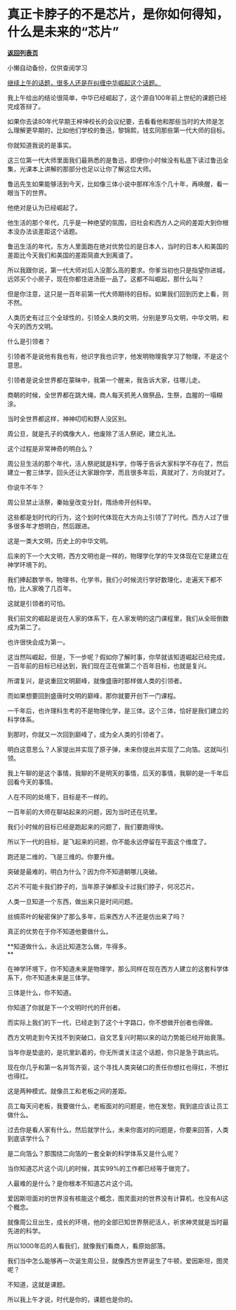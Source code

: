 # 真正卡脖子的不是芯片，是你如何得知，什么是未来的“芯片”

[**返回列表页**](/gzh/记忆承载3)

小懒自动备份，仅供查阅学习

[继续上午的话题，很多人还是在纠缠中华崛起这个话题。  
](http://mp.weixin.qq.com/s?__biz=MzU0MjYwNDU2Mw==&mid=2247509960&idx=1&sn=f8678990a6a2c9b24b2add57f66e3741&chksm=fb1acbb4cc6d42a2bbe8ae7ca5067c96a036146c2047457fd150ab7c3bf4061d7bd24c288e08&scene=21#wechat_redirect)

我上午给出的结论很简单，中华已经崛起了，这个源自100年前上世纪的课题已经完成答辩了。  

如果你去读80年代早期王梓坤校长的会议纪要，去看看他和那些当时的大师是怎么理解更早期的，比如他们学校的鲁迅，黎锦熙，钱玄同那些第一代大师的目标。

你就知道我说的是事实。

这三位第一代大师里面我们最熟悉的是鲁迅，即便你小时候没有私底下读过鲁迅全集，光课本上讲解的那部分也足以让你了解这位大师。  

鲁迅先生如果能够活到今天，比如像三体小说中那样冷冻个几十年，再唤醒，看一眼当下的世界。  

他绝对是认为已经崛起了。

他生活的那个年代，几乎是一种绝望的氛围，旧社会和西方人之间的差距大到你根本没办法谈差距这个话题。

鲁迅生活的年代，东方人里面跑在绝对优势位的是日本人，当时的日本人和美国的差距比今天我们和美国的差距简直大到离谱了。  

所以我跟你说，第一代大师对后人没那么高的要求。你爹当初也只是指望你进城，远郊买个小房子，现在你都住进汤臣一品了。这都不叫崛起，那什么叫？

但是你注意，这只是一百年前第一代大师期待的目标。如果我们回到历史上看，则不然。  

人类历史有过三个全球性的，引领全人类的文明，分别是罗马文明，中华文明，和今天的西方文明。  

什么是引领者？  

引领者不是说他有我也有，他识字我也识字，他发明物理我学习了物理，不是这个意思。  

引领者是说全世界都在蒙昧中，我第一个醒来，我告诉大家，往哪儿走。  

商朝的时候，全世界都在跳大绳，商人每天抓羌人做祭品，生祭，血腥的一塌糊涂。  

当时全世界都这样，神神叨叨和野人没区别。

周公旦，就是孔子的偶像大人，他废除了活人祭祀，建立礼法。  

这个过程是非常神奇的明白么？  

周公旦生活的那个年代，活人祭祀就是科学，你等于告诉大家科学不存在了，然后建立一套三体学，回头还让大家跟你学，而且很多年后，真就对了，方向就对了。  

你说牛不牛？  

周公旦禁止活祭，秦始皇改变分封，隋炀帝开创科举。  

这些都是划时代的行为，这个划时代体现在大方向上引领了了时代。西方人过了很多很多年才想明白，然后跟进。  

这是一类大文明，历史上的中华文明。  

后来的下一个大文明，西方文明也是一样的，物理学化学的牛叉体现在它是建立在神学环境下的。

我们捧起数学书，物理书，化学书，我们小时候流行学好数理化，走遍天下都不怕，比人家晚了几百年。  

这就是引领者的可怕。  

我们前文的崛起是说在人家的体系下，在人家发明的这门课程里，我们从全班倒数成为第二了。  

也许很快会成为第一。

这当然叫崛起，但是，下一步呢？假如你了解时事，你早就该知道崛起已经完成，一百年前的目标已经达到，我们现在正在做第二个百年目标，也就是复兴。  

所谓复兴，是说重回文明巅峰，就像盛唐时那样做人类的引领者。

而如果想要回到盛唐时文明的巅峰，那你就要开创下一门课程。  

一千年后，也许理科生考的不是物理化学，是三体。这个三体，恰好是我们建立的科学体系。  

到那时，你就又一次回到巅峰了，成为全人类的引领者了。  

明白这意思么？人家提出并实现了原子弹，未来你提出并实现了二向箔。这就叫引领。

我上午聊的是这个事情，我聊的不是明天的事情，后天的事情，我聊的是一千年后回看今天的事情。  

人在不同的处境下，目标是不一样的。  

一百年前的大师在聊站起来的问题，因为当时还在坑里。

我们小时候的目标已经是跑起来的问题了，我们要跑得快。  

所以下一代的目标，是飞起来的问题，你不能永远停留在平面这个维度了。

跑还是二维的，飞是三维的。你要升维。

突破是最难的，明白为什么？因为你不知道朝哪儿突破。  

芯片不可能卡我们脖子的，当年原子弹都没卡过我们脖子，何况芯片。  

人类一旦知道一个东西，做出来只是时间问题。  

丝绸茶叶的秘密保护了那么多年，后来西方人不还是仿出来了吗？  

真正的优势在于你不知道他要做什么。  

 **知道做什么，永远比知道怎么做，牛得多。  
**

在神学环境下，你不知道未来是物理学，那么同样在现在西方人建立的这套科学体系下，你不知道未来是三体学。  

三体是什么，你不知道。  

你知道了你就是下一个文明时代的开创者。  

而实际上我们的下一代，已经走到了这个十字路口，你不想做开创者也得做。  

西方文明走到今天找不到突破口，自文艺复兴时期以来的动力势能已经开始衰落。  

当年你是垫底的，是坑里趴着的，你无所谓关注这个话题，你只是急于跳出坑。  

现在你几乎和第一名并驾齐驱，这个寻找人类突破口的责任你想扛也得扛，不想扛也得扛。

这是两种模式。就像员工和老板之间的差距。

员工每天问老板，我要做什么，老板面对的问题是，他在发愁，我到底应该让员工做什么。

过去你是看人家有什么，然后就学什么，未来你面对的问题是，你要来回答，人类到底该学什么？  

是二向箔么？那围绕二向箔的一套全新的科学体系又是什么呢？

当你知道芯片这个词儿的时候，其实99%的工作都已经等于做完了。  

人最难的是什么？是你根本不知道芯片这个词。  

爱因斯坦面对的世界没有核能这个概念，图灵面对的世界没有计算机，也没有AI这个概念。  

就像周公旦出生，成长的环境，他的全部已知世界祭祀活人，祈求神灵就是当时最先进的科学。  

所以1000年后的人看我们，就像我们看商人，看原始部落。  

我们当中怎么能够再一次诞生周公旦，就像西方世界诞生了牛顿，爱因斯坦，图灵呢？  

不知道，这就是课题。  

所以我上午才说，时代是你的，课题也是你的。

